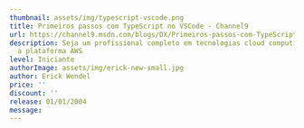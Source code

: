 ```yaml
---
thumbnail: assets/img/typescript-vscode.png
title: Primeiros passos com TypeScript no VSCode - Channel9
url: https://channel9.msdn.com/blogs/DX/Primeiros-passos-com-TypeScript-no-Visual-Studio-Code
description: Seja um profissional completo em tecnologias cloud computing usando
  a plataforma AWS
level: Iniciante
authorImage: assets/img/erick-new-small.jpg
author: Erick Wendel
price: ''
discount: ''
release: 01/01/2004
message: 
---
```

